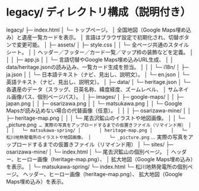 # legacy/ ディレクトリ構成（説明付き）

legacy/
├─ index.html
│   └─ トップページ。
│       全国地図（Google Maps埋め込み）と遺産一覧カードを表示。
│       言語はブラウザ設定で初期化され、切替ボタンで変更可能。
│
├─ assets/
│   ├─ style.css
│   │   └─ 全ページ共通のスタイルシート。
│   │       ヘッダー／フッター／カード一覧／マップ枠の装飾などを定義。
│   │
│   ├─ app.js
│   │   └─ 言語切替やGoogle Maps埋め込みURL生成、
│   │       data/heritage.jsonの読み込み、一覧カード生成を担当。
│   │
│   └─ i18n/
│       ├─ ja.json
│       │   └─ 日本語テキスト（ナビ、見出し、説明文）。
│       └─ en.json
│           └─ 英語テキスト（ナビ、見出し、説明文）。
│
├─ data/
│   └─ heritage.json
│       └─ 各遺産のデータ（スラッグ、日英名称、緯度経度、ズームレベル、
│           サムネイル画像パス、個別ページパス）。
│
├─ images/
│   ├─ google-maps/
│   │   ├─ japan.png
│   │   ├─ osarizawa.png
│   │   └─ matsukawa.png
│   │       └─ Google Mapsが読み込めない場合の代替画像（任意）。
│   │
│   ├─ osarizawa-mine/
│   │   ├─ heritage-map.png
│   │   │   └─ 尾去沢鉱山のイラストや地図画像。
│   │   └─ _picture.png` … 実際の写真をアップロードするまでの仮置きファイル（リマインド用）
│   │
│   └─ matsukawa-spring/
│       │ heritage-map.png
│       │   └─ 松川地熱発電所のイラストや地図画像。
│       └─ _picture.png` … 実際の写真をアップロードするまでの仮置きファイル（リマインド用）
│
└─ sites/
├─ osarizawa-mine/
│   └─ index.html
│       └─ 尾去沢鉱山の個別ページ。
│           ヘッダー、ヒーロー画像（heritage-map.png）、
│           拡大地図（Google Maps埋め込み）を表示。
│
└─ matsukawa-spring/
└─ index.html
└─ 松川地熱発電所の個別ページ。
ヘッダー、ヒーロー画像（heritage-map.png）、
拡大地図（Google Maps埋め込み）を表示。


